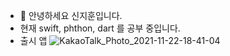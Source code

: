 - 👋 안녕하세요 신지훈입니다.
- 현재 swift, phthon, dart 를 공부 중입니다.
- 출시 앱
![KakaoTalk_Photo_2021-11-22-18-41-04](https://user-images.githubusercontent.com/85167689/147474163-a707388d-8789-434e-9149-90e248d40f93.png)
